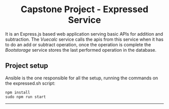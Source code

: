 <h1 align="center">
  <br>
  Capstone Project - Expressed Service
  <br>
</h1>

It is an Express.js based web application serving basic APIs for addition and subtraction. 
The _Vuecalc_ service calls the apis from this service when it has to do an add or subtract operation, once the operation is complete the _Bootstorage_ service stores the last performed operation in the database.


## Project setup ##
Ansible is the one responsible for all the setup, running the commands on the expressed.sh script:
```
npm install
sudo npm run start
```
-----
